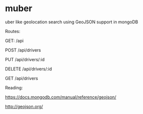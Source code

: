 # muber

uber like geolocation search using GeoJSON support in mongoDB

Routes:

GET: /api

POST /api/drivers

PUT /api/drivers/:id

DELETE /api/drivers/:id

GET /api/drivers


Reading:

https://docs.mongodb.com/manual/reference/geojson/

http://geojson.org/
